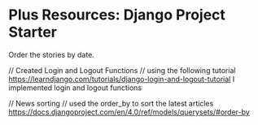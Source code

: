 # Plus Resources: Django Project Starter
Order the stories by date.

// Created Login and Logout Functions //
using the following tutorial https://learndjango.com/tutorials/django-login-and-logout-tutorial I implemented login and logout functions

// News sorting //
used the order_by to sort the latest articles https://docs.djangoproject.com/en/4.0/ref/models/querysets/#order-by 